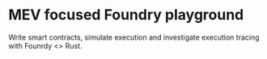 # MEV focused Foundry playground

Write smart contracts, simulate execution and investigate execution tracing with Founrdy <> Rust.
